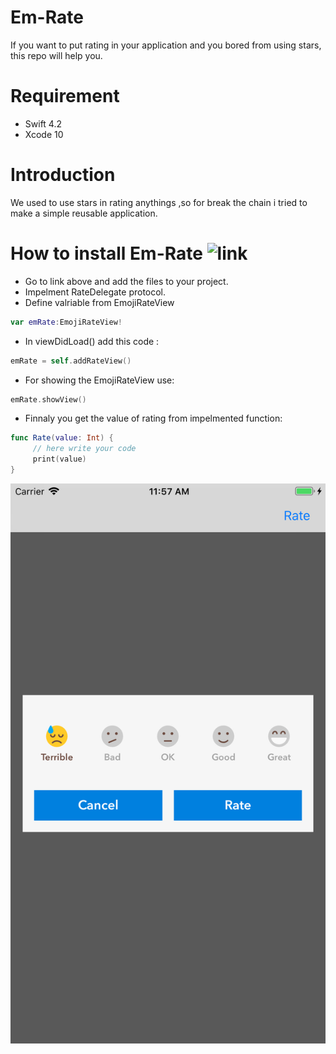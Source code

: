 # Em-Rate
If you want to put rating in your application and you bored from using stars, this repo will help you.
# Requirement
- Swift 4.2
- Xcode 10
# Introduction
We used to use stars in rating anythings ,so for break the chain i tried to make a simple reusable application.
# How to install Em-Rate ![link]("https://github.com/Abdulameer-Abbas-Albayaty/Em-Rate/tree/master/EmojiRating/EmojiRating")
- Go to link above and add the files to your project.
- Impelment RateDelegate protocol.
- Define valriable from EmojiRateView 
```swift
var emRate:EmojiRateView!
```
- In viewDidLoad() add this code : 
```swift
emRate = self.addRateView()
```
- For showing the EmojiRateView use:
```swift
emRate.showView()
```
- Finnaly you get the value of rating from impelmented function:
```swift
func Rate(value: Int) {
     // here write your code
     print(value)
}
```
![](https://github.com/Abdulameer-Abbas-Albayaty/Em-Rate/blob/master/Simulator%20Screen%20Shot%20-%20iPhone%208%20Plus%20-%202018-10-17%20at%2011.57.01.png)
